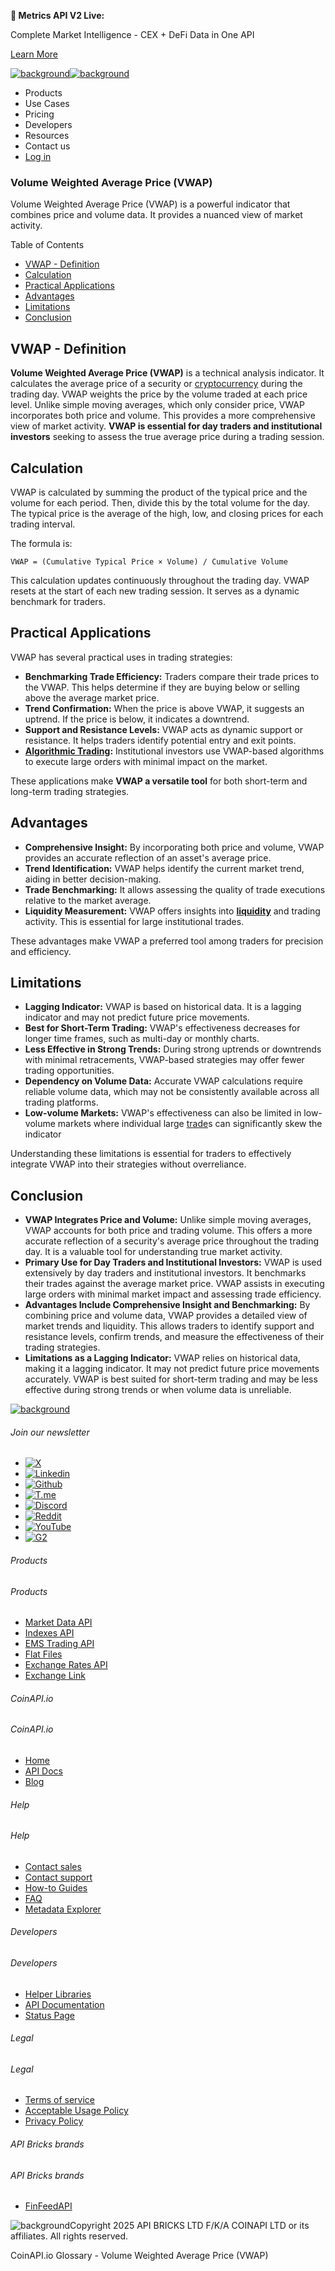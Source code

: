 **🚀 Metrics API V2 Live:**

Complete Market Intelligence - CEX + DeFi Data in One API

[Learn More](https://www.coinapi.io/blog/metrics-api-v2-trading-volume-analysis-and-on-chain-metrics)

[![background](https://cdn.sanity.io/images/o65xz72l/production/268144c90959611dea3e360f81e4549c3cd03fd0-142x34.svg)![background](https://cdn.sanity.io/images/o65xz72l/production/e0ca0c29b08cb53631d77de4a84246da316d55d2-142x34.svg)](/)

* Products
* Use Cases
* Pricing
* Developers
* Resources
* Contact us
* [Log in](https://console.coinapi.io/)

### Volume Weighted Average Price (VWAP)

Volume Weighted Average Price (VWAP) is a powerful indicator that combines price and volume data. It provides a nuanced view of market activity.

Table of Contents

* [VWAP - Definition](#link-50a3f94d622f)
* [Calculation](#link-5927bcd66226)
* [Practical Applications](#link-8c5106e4e96b)
* [Advantages](#link-b581647ae880)
* [Limitations](#link-cd89db316734)
* [Conclusion](#link-ff58b2cf2fb6)

VWAP - Definition
-----------------

**Volume Weighted Average Price (VWAP)** is a technical analysis indicator. It calculates the average price of a security or [cryptocurrency](https://www.coinapi.io/learn/glossary/cryptocurrency) during the trading day. VWAP weights the price by the volume traded at each price level. Unlike simple moving averages, which only consider price, VWAP incorporates both price and volume. This provides a more comprehensive view of market activity. **VWAP is essential for day traders and institutional investors** seeking to assess the true average price during a trading session.

Calculation
-----------

VWAP is calculated by summing the product of the typical price and the volume for each period. Then, divide this by the total volume for the day. The typical price is the average of the high, low, and closing prices for each trading interval.

The formula is:

`VWAP = (Cumulative Typical Price × Volume) / Cumulative Volume`

This calculation updates continuously throughout the trading day. VWAP resets at the start of each new trading session. It serves as a dynamic benchmark for traders.

Practical Applications
----------------------

VWAP has several practical uses in trading strategies:

* **Benchmarking Trade Efficiency:** Traders compare their trade prices to the VWAP. This helps determine if they are buying below or selling above the average market price.
* **Trend Confirmation:** When the price is above VWAP, it suggests an uptrend. If the price is below, it indicates a downtrend.
* **Support and Resistance Levels:** VWAP acts as dynamic support or resistance. It helps traders identify potential entry and exit points.
* **[Algorithmic Trading](https://www.coinapi.io/learn/glossary/algo-trading):** Institutional investors use VWAP-based algorithms to execute large orders with minimal impact on the market.

These applications make **VWAP a versatile tool** for both short-term and long-term trading strategies.

Advantages
----------

* **Comprehensive Insight:** By incorporating both price and volume, VWAP provides an accurate reflection of an asset's average price.
* **Trend Identification:** VWAP helps identify the current market trend, aiding in better decision-making.
* **Trade Benchmarking:** It allows assessing the quality of trade executions relative to the market average.
* **Liquidity Measurement:** VWAP offers insights into [**liquidity**](https://www.coinapi.io/learn/glossary/liquidity) and trading activity. This is essential for large institutional trades.

These advantages make VWAP a preferred tool among traders for precision and efficiency.

Limitations
-----------

* **Lagging Indicator:** VWAP is based on historical data. It is a lagging indicator and may not predict future price movements.
* **Best for Short-Term Trading:** VWAP's effectiveness decreases for longer time frames, such as multi-day or monthly charts.
* **Less Effective in Strong Trends:** During strong uptrends or downtrends with minimal retracements, VWAP-based strategies may offer fewer trading opportunities.
* **Dependency on Volume Data:** Accurate VWAP calculations require reliable volume data, which may not be consistently available across all trading platforms.
* **Low-volume Markets:** VWAP's effectiveness can also be limited in low-volume markets where individual large [trade](https://www.coinapi.io/learn/glossary/trades)s can significantly skew the indicator

Understanding these limitations is essential for traders to effectively integrate VWAP into their strategies without overreliance.

Conclusion
----------

* **VWAP Integrates Price and Volume:** Unlike simple moving averages, VWAP accounts for both price and trading volume. This offers a more accurate reflection of a security's average price throughout the trading day. It is a valuable tool for understanding true market activity.
* **Primary Use for Day Traders and Institutional Investors:** VWAP is used extensively by day traders and institutional investors. It benchmarks their trades against the average market price. VWAP assists in executing large orders with minimal market impact and assessing trade efficiency.
* **Advantages Include Comprehensive Insight and Benchmarking:** By combining price and volume data, VWAP provides a detailed view of market trends and liquidity. This allows traders to identify support and resistance levels, confirm trends, and measure the effectiveness of their trading strategies.
* **Limitations as a Lagging Indicator:** VWAP relies on historical data, making it a lagging indicator. It may not predict future price movements accurately. VWAP is best suited for short-term trading and may be less effective during strong trends or when volume data is unreliable.

[![background](https://cdn.sanity.io/images/o65xz72l/production/99475f0760777c30125556b2707e1e8f77f2fba0-179x42.svg)](/)

###### Join our newsletter

* [![X](https://cdn.sanity.io/images/o65xz72l/production/89a93ecdd3eaa62f0d2bad091ff6d92a31e9c372-28x28.svg)](https://twitter.com/realcoinapi "X")
* [![Linkedin](https://cdn.sanity.io/images/o65xz72l/production/be666e8656abe83e43c1db9a3ab76d44b9af5cb5-28x28.svg)](https://www.linkedin.com/company/coinapi "Linkedin")
* [![Github](https://cdn.sanity.io/images/o65xz72l/production/80703d2d9baaef7e7f5471a54a720b9383a63aab-28x28.svg)](https://github.com/coinapi/coinapi-sdk "Github")
* [![T.me](https://cdn.sanity.io/images/o65xz72l/production/39be23a1db383ad12c3e9d4bebae9bc77bf59b8b-28x28.svg)](https://t.me/coinapiofficial "T.me")
* [![Discord](https://cdn.sanity.io/images/o65xz72l/production/9862f060f9b89536f18d4e8770a11bfb00c3e3fd-30x28.svg)](https://discord.gg/vgJbjjsVaC "Discord")
* [![Reddit](https://cdn.sanity.io/images/o65xz72l/production/d02e41d1eab87d289f2bc6a390bcd0c7def1b7ac-30x28.svg)](https://www.reddit.com/r/CoinAPI/ "Reddit")
* [![YouTube](https://cdn.sanity.io/images/o65xz72l/production/535425f0f99df8b6173d663721f8941430d637b2-28x28.svg)](https://www.youtube.com/@CoinAPI_Official "YouTube")
* [![G2](/_next/image?url=https%3A%2F%2Fcdn.sanity.io%2Fimages%2Fo65xz72l%2Fproduction%2F4b1d455c2cab4bf625e7cc96a1b74695c0b3c4bc-28x28.png&w=64&q=75)](https://www.g2.com/products/coinapi/reviews "G2")

###### Products

###### Products

* [Market Data API](/products/market-data-api)
* [Indexes API](/products/indexes-api)
* [EMS Trading API](/products/ems-api)
* [Flat Files](/products/flat-files)
* [Exchange Rates API](/products/exchange-rates-api)
* [Exchange Link](https://www.coinapi.io/products/exchange-link)

###### CoinAPI.io

###### CoinAPI.io

* [Home](https://www.coinapi.io/)
* [API Docs](https://docs.coinapi.io/?_gl=1*jgom05*_gcl_au*NTIxNjU3NzExLjE3MzU1OTM0MTE.*_ga*OTI3MDg0NzQ2LjE3MzU1OTM0MDk.*_ga_063767QGZW*MTczODA3Mzc5MC43My4wLjE3MzgwNzM3OTAuNjAuMC4w*_ga_EXCQW96F7R*MTczODA3Mzc5MC4xMjEuMC4xNzM4MDczNzkwLjAuMC4w)
* [Blog](https://www.coinapi.io/blog)

###### Help

###### Help

* [Contact sales](/contact-us)
* [Contact support](https://console.coinapi.io/?link=/support-tickets)
* [How-to Guides](https://docs.coinapi.io/market-data/how-to-guides/?_gl=1*16m3ndl*_gcl_au*NTIxNjU3NzExLjE3MzU1OTM0MTE.*_ga*OTI3MDg0NzQ2LjE3MzU1OTM0MDk.*_ga_063767QGZW*MTczODA3Mzc5MC43My4wLjE3MzgwNzM3OTAuNjAuMC4w*_ga_EXCQW96F7R*MTczODA3Mzc5MC4xMjEuMC4xNzM4MDczNzkwLjAuMC4w)
* [FAQ](https://docs.coinapi.io/general/faq/?_gl=1*dfjpiw*_gcl_au*NTIxNjU3NzExLjE3MzU1OTM0MTE.*_ga*OTI3MDg0NzQ2LjE3MzU1OTM0MDk.*_ga_063767QGZW*MTczODA3Mzc5MC43My4wLjE3MzgwNzM3OTAuNjAuMC4w*_ga_EXCQW96F7R*MTczODA3Mzc5MC4xMjEuMC4xNzM4MDczNzkwLjAuMC4w)
* [Metadata Explorer](https://docs.coinapi.io/market-data/metadata-tables/introduction)

###### Developers

###### Developers

* [Helper Libraries](https://github.com/api-bricks/api-bricks-sdk/)
* [API Documentation](https://docs.coinapi.io/?_gl=1*iuavdb*_gcl_au*NTIxNjU3NzExLjE3MzU1OTM0MTE.*_ga*OTI3MDg0NzQ2LjE3MzU1OTM0MDk.*_ga_063767QGZW*MTczODA3Mzc5MC43My4wLjE3MzgwNzM3OTAuNjAuMC4w*_ga_EXCQW96F7R*MTczODA3Mzc5MC4xMjEuMC4xNzM4MDczNzkwLjAuMC4w)
* [Status Page](https://status.coinapi.io/?_gl=1*1ww1bbe*_gcl_au*NTIxNjU3NzExLjE3MzU1OTM0MTE.*_ga*OTI3MDg0NzQ2LjE3MzU1OTM0MDk.*_ga_063767QGZW*MTczODA3Mzc5MC43My4wLjE3MzgwNzM3OTAuNjAuMC4w*_ga_EXCQW96F7R*MTczODA3Mzc5MC4xMjEuMC4xNzM4MDczNzkwLjAuMC4w)

###### Legal

###### Legal

* [Terms of service](/legal#terms)
* [Acceptable Usage Policy](/legal#aup)
* [Privacy Policy](/legal#policy)

###### API Bricks brands

###### API Bricks brands

* [FinFeedAPI](https://finfeedapi.com/?utm_source=coinapi.io&utm_medium=referral&utm_campaign=footer)

![background](https://cdn.sanity.io/images/o65xz72l/production/5f005fa1cc9dc85c59ae054bb4a4838566b65c4e-25x26.svg)Copyright 2025 API BRICKS LTD F/K/A COINAPI LTD or its affiliates. All rights reserved.

CoinAPI.io Glossary - Volume Weighted Average Price (VWAP)